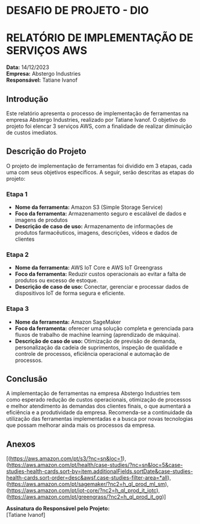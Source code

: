 # DESAFIO DE PROJETO - DIO

# RELATÓRIO DE IMPLEMENTAÇÃO DE SERVIÇOS AWS

**Data:** 14/12/2023  
**Empresa:** Abstergo Industries  
**Responsável:** Tatiane Ivanof

## Introdução

Este relatório apresenta o processo de implementação de ferramentas na empresa Abstergo Industries, realizado por Tatiane Ivanof. O objetivo do projeto foi elencar 3 serviços AWS, com a finalidade de realizar diminuição de custos imediatos.

## Descrição do Projeto

O projeto de implementação de ferramentas foi dividido em 3 etapas, cada uma com seus objetivos específicos. A seguir, serão descritas as etapas do projeto:

### Etapa 1

- **Nome da ferramenta:** Amazon S3 (Simple Storage Service)
- **Foco da ferramenta:** Armazenamento seguro e escalável de dados e imagens de produtos
- **Descrição de caso de uso:** Armazenamento de informações de produtos farmacêuticos, imagens, descrições, vídeos e dados de clientes

### Etapa 2

- **Nome da ferramenta:** AWS IoT Core e AWS IoT Greengrass
- **Foco da ferramenta:** Reduzir custos operacionais ao evitar a falta de produtos ou excesso de estoque.
- **Descrição de caso de uso:** Conectar, gerenciar e processar dados de dispositivos IoT de forma segura e eficiente.

### Etapa 3

- **Nome da ferramenta:** Amazon SageMaker
- **Foco da ferramenta:** oferecer uma solução completa e gerenciada para fluxos de trabalho de machine learning (aprendizado de máquina).
- **Descrição de caso de uso:** Otimização de previsão de demanda, personalização da cadeia de suprimentos, inspeção de qualidade e controle de processos, eficiência operacional e automação de processos.

## Conclusão

A implementação de ferramentas na empresa Abstergo Industries tem como esperado redução de custos operacionais, otimização de processos e melhor atendimento às demandas dos clientes finais, o que aumentará a eficiência e a produtividade da empresa. Recomenda-se a continuidade da utilização das ferramentas implementadas e a busca por novas tecnologias que possam melhorar ainda mais os processos da empresa.

## Anexos

[(https://aws.amazon.com/pt/s3/?nc=sn&loc=1), (https://aws.amazon.com/pt/health/case-studies/?nc=sn&loc=5&case-studies-health-cards.sort-by=item.additionalFields.sortDate&case-studies-health-cards.sort-order=desc&awsf.case-studies-filter-area=*all), (https://aws.amazon.com/pt/sagemaker/?nc2=h_ql_prod_ml_sm), (https://aws.amazon.com/pt/iot-core/?nc2=h_ql_prod_it_iotc), (https://aws.amazon.com/pt/greengrass/?nc2=h_ql_prod_it_gg)] 

**Assinatura do Responsável pelo Projeto:**  
[Tatiane Ivanof]
